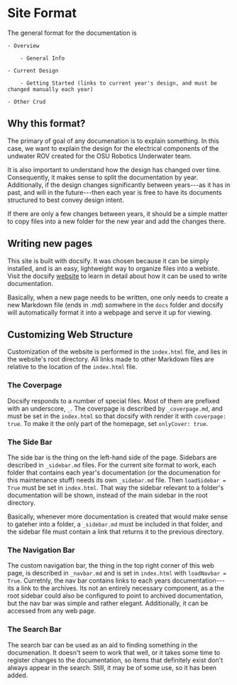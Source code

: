 # Site Format

The general format for the documentation is 

    - Overview

        - General Info 

    - Current Design

        - Getting Started (links to current year's design, and must be changed manually each year)

    - Other Crud

## Why this format?

The primary of goal of any documenation is to explain something.  In this case, we want to explain the design for the electrical components of the undwater ROV created for the OSU Robotics Underwater team.

It is also important to understand how the design has changed over time.  Consequently, it makes sense to split the documentation by year.  Additionally, if the design changes significantly between years---as it has in past, and will in the future---then each year is free to have its documents structured to best convey design intent.

If there are only a few changes between years, it should be a simple matter to copy files into a new folder for the new year and add the changes there.

## Writing new pages

This site is built with docsify.  It was chosen because it can be simply installed, and is an easy, lightweight way to organize files into a webiste.  Visit the docsify [website](https://docsify.js.org/#/) to learn in detail about how it can be used to write documentation.

Basically, when a new page needs to be written, one only needs to create a new Markdown file (ends in .md) somwhere in the `docs` folder and docsify will automatically format it into a webpage and serve it up for viewing.

## Customizing Web Structure

Customization of the website is performed in the `index.html` file, and lies in the website's root directory.  All links made to other Markdown files are relative to the location of the `index.html` file.

### The Coverpage

Docsify responds to a number of special files.  Most of them are prefixed with an underscore, `_`.  The coverpage is described by `_coverpage.md`, and must be set in the `index.html` so that docsify with render it with `coverpage: true`.  To make it the only part of the homepage, set `onlyCover: true`.

### The Side Bar

The side bar is the thing on the left-hand side of the page.  Sidebars are described in `_sidebar.md` files.  For the current site format to work, each folder that contains each year's documentation (or the documenation for this maintenance stuff) needs its own `_sidebar.md` file.  Then `loadSidebar = True` must be set in `index.html`.  That way the sidebar relevant to a folder's documentation will be shown, instead of the main sidebar in the root directory.

Basically, whenever more documentation is created that would make sense to gateher into a folder, a `_sidebar.md` must be included in that folder, and the sidebar file must contain a link that returns it to the previous directory.

### The Navigation Bar

The custom navigation bar, the thing in the top right corner of this web page, is described in `_navbar.md` and is set in `index.html` with `loadNavbar = True`.  Curretnly, the nav bar contains links to each years documentation---its a link to the archives.  Its not an entirely necessary component, as a the root sidebar could also be configured to point to archived documentation, but the nav bar was simple and rather elegant.  Additionally, it can be accessed from any web page.

### The Search Bar

The search bar can be used as an aid to finding something in the documenation.  It doesn't seem to work that well, or it takes some time to register changes to the documentation, so items that definitely exist don't always appear in the search.  Still, it may be of some use, so it has been added.


